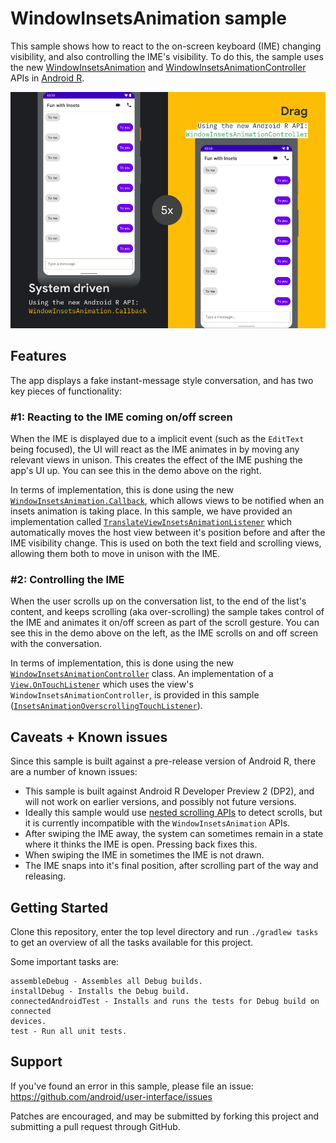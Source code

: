 WindowInsetsAnimation sample
============

This sample shows how to react to the on-screen keyboard (IME) changing visibility, and also controlling the IME's visibility. To do this, the sample uses the new [WindowInsetsAnimation](https://developer.android.com/reference/android/view/WindowInsetsAnimation) and [WindowInsetsAnimationController](https://developer.android.com/reference/android/view/WindowInsetsAnimationController) APIs in [Android R](https://developer.android.com/11).

![Animation showing app in use](./images/demos.gif)

## Features

The app displays a fake instant-message style conversation, and has two key pieces of functionality:

### #1: Reacting to the IME coming on/off screen

When the IME is displayed due to a implicit event (such as the `EditText` being focused), the UI will react as the IME animates in by moving any relevant views in unison. This creates the effect of the IME pushing the app's UI up. You can see this in the demo above on the right. 

In terms of implementation, this is done using the new [`WindowInsetsAnimation.Callback`](https://developer.android.com/reference/android/view/WindowInsetsAnimation.Callback), which allows views to be notified when an insets animation is taking place. In this sample, we have provided an implementation called [`TranslateViewInsetsAnimationListener`](./app/src/main/java/com/google/android/samples/insetsanimation/TranslateViewInsetsAnimationListener.kt) which automatically moves the host view between it's position before and after the IME visibility change. This is used on both the text field and scrolling views, allowing them both to move in unison with the IME.

### #2: Controlling the IME

When the user scrolls up on the conversation list, to the end of the list's content, and keeps scrolling (aka over-scrolling) the sample takes control of the IME and animates it on/off screen as part of the scroll gesture. You can see this in the demo above on the left, as the IME scrolls on and off screen with the conversation.

In terms of implementation, this is done using the new [`WindowInsetsAnimationController`](https://developer.android.com/reference/android/view/WindowInsetsAnimationController) class. An implementation of a [`View.OnTouchListener`]() which uses the view's `WindowInsetsAnimationController`, is provided in this sample ([`InsetsAnimationOverscrollingTouchListener`](./app/src/main/java/com/google/android/samples/insetsanimation/InsetsAnimationOverscrollingTouchListener.kt)).

## Caveats + Known issues

Since this sample is built against a pre-release version of Android R, there are a number of known issues:

* This sample is built against Android R Developer Preview 2 (DP2), and will not work on earlier versions, and possibly not future versions.
* Ideally this sample would use [nested scrolling APIs](https://developer.android.com/reference/kotlin/androidx/core/view/NestedScrollingParent3) to detect scrolls, but it is currently incompatible with the `WindowInsetsAnimation` APIs.
* After swiping the IME away, the system can sometimes remain in a state where it thinks the IME is open. Pressing back fixes this.
* When swiping the IME in sometimes the IME is not drawn.
* The IME snaps into it's final position, after scrolling part of the way and releasing.

## Getting Started

Clone this repository, enter the top level directory and run `./gradlew tasks`
to get an overview of all the tasks available for this project.

Some important tasks are:

```
assembleDebug - Assembles all Debug builds.
installDebug - Installs the Debug build.
connectedAndroidTest - Installs and runs the tests for Debug build on connected
devices.
test - Run all unit tests.
```

## Support

If you've found an error in this sample, please file an issue:
https://github.com/android/user-interface/issues

Patches are encouraged, and may be submitted by forking this project and
submitting a pull request through GitHub.
